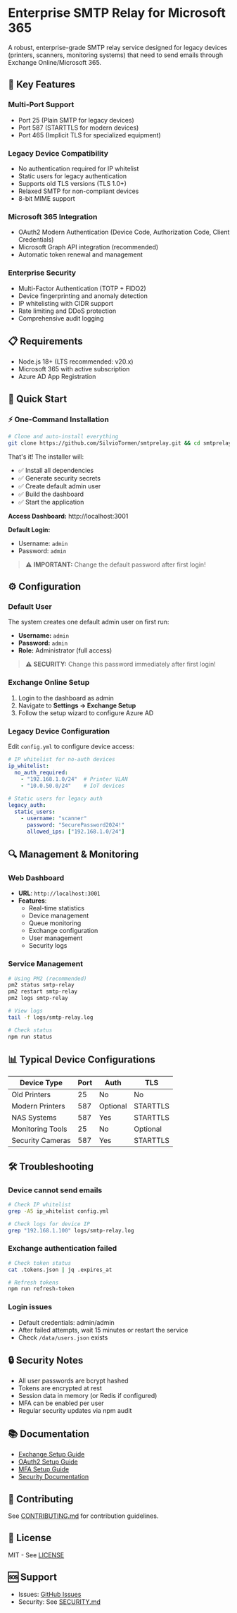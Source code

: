 # Enterprise SMTP Relay for Microsoft 365

A robust, enterprise-grade SMTP relay service designed for legacy devices (printers, scanners, monitoring systems) that need to send emails through Exchange Online/Microsoft 365.

## 🚀 Key Features

### **Multi-Port Support**
- Port 25 (Plain SMTP for legacy devices)
- Port 587 (STARTTLS for modern devices)  
- Port 465 (Implicit TLS for specialized equipment)

### **Legacy Device Compatibility**
- No authentication required for IP whitelist
- Static users for legacy authentication
- Supports old TLS versions (TLS 1.0+)
- Relaxed SMTP for non-compliant devices
- 8-bit MIME support

### **Microsoft 365 Integration**
- OAuth2 Modern Authentication (Device Code, Authorization Code, Client Credentials)
- Microsoft Graph API integration (recommended)
- Automatic token renewal and management

### **Enterprise Security**
- Multi-Factor Authentication (TOTP + FIDO2)
- Device fingerprinting and anomaly detection
- IP whitelisting with CIDR support
- Rate limiting and DDoS protection
- Comprehensive audit logging

## 📋 Requirements

- Node.js 18+ (LTS recommended: v20.x)
- Microsoft 365 with active subscription
- Azure AD App Registration

## 🎯 Quick Start

### ⚡ One-Command Installation

```bash
# Clone and auto-install everything
git clone https://github.com/SilvioTormen/smtprelay.git && cd smtprelay && ./install.sh
```

That's it! The installer will:
- ✅ Install all dependencies
- ✅ Generate security secrets
- ✅ Create default admin user
- ✅ Build the dashboard
- ✅ Start the application

**Access Dashboard:** http://localhost:3001

**Default Login:**
- Username: `admin`
- Password: `admin`

> ⚠️ **IMPORTANT:** Change the default password after first login!

## ⚙️ Configuration

### Default User

The system creates one default admin user on first run:

- **Username:** `admin`
- **Password:** `admin`
- **Role:** Administrator (full access)

> ⚠️ **SECURITY:** Change this password immediately after first login!

### Exchange Online Setup

1. Login to the dashboard as admin
2. Navigate to **Settings → Exchange Setup**
3. Follow the setup wizard to configure Azure AD

### Legacy Device Configuration

Edit `config.yml` to configure device access:

```yaml
# IP whitelist for no-auth devices
ip_whitelist:
  no_auth_required:
    - "192.168.1.0/24"  # Printer VLAN
    - "10.0.50.0/24"    # IoT devices
    
# Static users for legacy auth
legacy_auth:
  static_users:
    - username: "scanner"
      password: "SecurePassword2024!"
      allowed_ips: ["192.168.1.0/24"]
```

## 🔍 Management & Monitoring

### Web Dashboard
- **URL**: `http://localhost:3001`
- **Features**: 
  - Real-time statistics
  - Device management
  - Queue monitoring
  - Exchange configuration
  - User management
  - Security logs

### Service Management

```bash
# Using PM2 (recommended)
pm2 status smtp-relay
pm2 restart smtp-relay
pm2 logs smtp-relay

# View logs
tail -f logs/smtp-relay.log

# Check status
npm run status
```

## 📊 Typical Device Configurations

| Device Type | Port | Auth | TLS |
|------------|------|------|-----|
| Old Printers | 25 | No | No |
| Modern Printers | 587 | Optional | STARTTLS |
| NAS Systems | 587 | Yes | STARTTLS |
| Monitoring Tools | 25 | No | Optional |
| Security Cameras | 587 | Yes | STARTTLS |

## 🛠️ Troubleshooting

### Device cannot send emails
```bash
# Check IP whitelist
grep -A5 ip_whitelist config.yml

# Check logs for device IP
grep "192.168.1.100" logs/smtp-relay.log
```

### Exchange authentication failed
```bash
# Check token status
cat .tokens.json | jq .expires_at

# Refresh tokens
npm run refresh-token
```

### Login issues
- Default credentials: admin/admin
- After failed attempts, wait 15 minutes or restart the service
- Check `/data/users.json` exists

## 🔒 Security Notes

- All user passwords are bcrypt hashed
- Tokens are encrypted at rest
- Session data in memory (or Redis if configured)
- MFA can be enabled per user
- Regular security updates via npm audit

## 📚 Documentation

- [Exchange Setup Guide](docs/EXCHANGE_SETUP.md)
- [OAuth2 Setup Guide](docs/OAUTH2_SETUP.md)
- [MFA Setup Guide](docs/MFA_SETUP.md)
- [Security Documentation](SECURITY.md)

## 🤝 Contributing

See [CONTRIBUTING.md](CONTRIBUTING.md) for contribution guidelines.

## 📄 License

MIT - See [LICENSE](LICENSE)

## 🆘 Support

- Issues: [GitHub Issues](https://github.com/SilvioTormen/smtprelay/issues)
- Security: See [SECURITY.md](SECURITY.md)